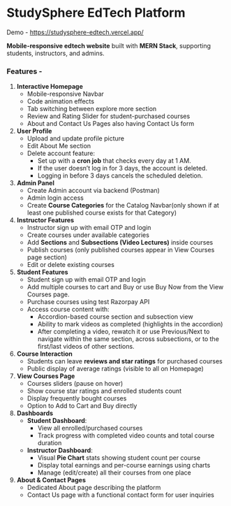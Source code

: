 # StudySphere EdTech Platform
Demo - https://studysphere-edtech.vercel.app/

**Mobile-responsive edtech website** built with **MERN Stack**, supporting students, instructors, and admins.

### Features -
1. **Interactive Homepage**
   - Mobile-responsive Navbar
   - Code animation effects
   - Tab switching between explore more section
   - Review and Rating Slider for student-purchased courses
   - About and Contact Us Pages also having Contact Us form
2. **User Profile**
   - Upload and update profile picture
   - Edit About Me section
   - Delete account feature:
     - Set up with a **cron job** that checks every day at 1 AM.
     - If the user doesn’t log in for 3 days, the account is deleted.
     - Logging in before 3 days cancels the scheduled deletion.
3. **Admin Panel**
   - Create Admin account via backend (Postman)
   - Admin login access
   - Create **Course Categories** for the Catalog Navbar(only shown if at least one published course exists for that Category)
4. **Instructor Features**
   - Instructor sign up with email OTP and login
   - Create courses under available categories
   - Add **Sections** and **Subsections (Video Lectures)** inside courses
   - Publish courses (only published courses appear in View Courses page section)
   - Edit or delete existing courses
5. **Student Features**
   - Student sign up with email OTP and login
   - Add multiple courses to cart and Buy or use Buy Now from the View Courses page.
   - Purchase courses using test Razorpay API
   - Access course content with:
     - Accordion-based course section and subsection view
     - Ability to mark videos as completed (highlights in the accordion)
     - After completing a video, rewatch it or use Previous/Next to navigate within the same section, across subsections, or to the first/last videos of other sections.
6. **Course Interaction**
   - Students can leave **reviews and star ratings** for purchased courses
   - Public display of average ratings (visible to all on Homepage)
7. **View Courses Page**
   - Courses sliders (pause on hover)
   - Show course star ratings and enrolled students count
   - Display frequently bought courses
   - Option to Add to Cart and Buy directly
8. **Dashboards**
   - **Student Dashboard**:
     - View all enrolled/purchased courses
     - Track progress with completed video counts and total course duration
   - **Instructor Dashboard**:
     - Visual **Pie Chart** stats showing student count per course
     - Display total earnings and per-course earnings using charts
     - Manage (edit/create) all their courses from one place
9. **About & Contact Pages**
   - Dedicated About page describing the platform
   - Contact Us page with a functional contact form for user inquiries
